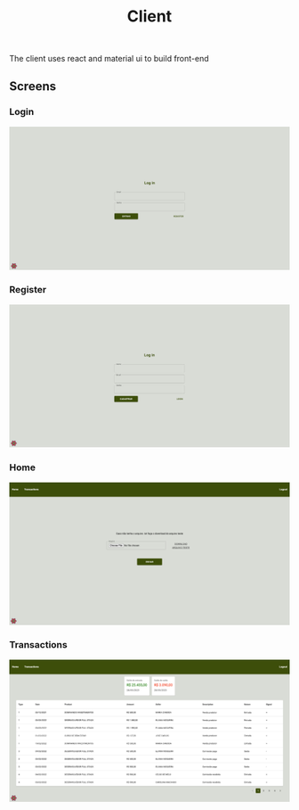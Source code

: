 <p>
   <h1 align="center">Client</h1>
<p/>

<br/>

The client uses react and material ui to build front-end

## Screens

### Login
<img src="./public/img/login.png"/>

### Register
<img src="./public/img/register.png"/>

### Home
<img src="./public/img/home.png"/>

### Transactions
<img src="./public/img/transactions.png"/>
